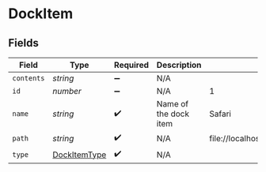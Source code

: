 # DockItem


## Fields

| Field                                               | Type                                                | Required                                            | Description                                         | Example                                             |
| --------------------------------------------------- | --------------------------------------------------- | --------------------------------------------------- | --------------------------------------------------- | --------------------------------------------------- |
| `contents`                                          | *string*                                            | :heavy_minus_sign:                                  | N/A                                                 |                                                     |
| `id`                                                | *number*                                            | :heavy_minus_sign:                                  | N/A                                                 | 1                                                   |
| `name`                                              | *string*                                            | :heavy_check_mark:                                  | Name of the dock item                               | Safari                                              |
| `path`                                              | *string*                                            | :heavy_check_mark:                                  | N/A                                                 | file://localhost/Applications/Safari.app/           |
| `type`                                              | [DockItemType](../../models/shared/dockitemtype.md) | :heavy_check_mark:                                  | N/A                                                 |                                                     |
